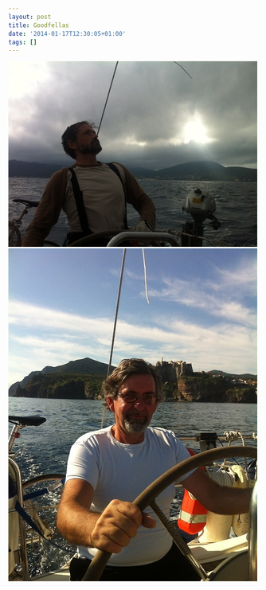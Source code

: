 ```yaml
---
layout: post
title: Goodfellas
date: '2014-01-17T12:30:05+01:00'
tags: []
---
```

![René](/files/tumblr_mzjmm3c18T1tq106bo1_500.jpg)
![Pá](/files/tumblr_mzjmm3c18T1tq106bo2_500.jpg)
